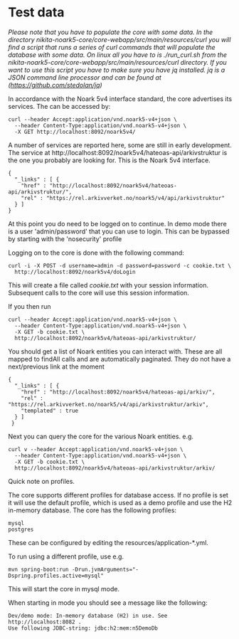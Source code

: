 # Test data

*Please note that you have to populate the core with some data. In the
directory nikita-noark5-core/core-webapp/src/main/resources/curl you will find
a script that runs a series of curl commands that will populate the database
with some data. On linux all you have to is ./run_curl.sh from the
nikita-noark5-core/core-webapp/src/main/resources/curl directory. If you want
to use this script you have to make sure you have jq installed. jq is a JSON
command line processor and can be found at (https://github.com/stedolan/jq)*
 
In accordance with the Noark 5v4 interface standard, the core advertises its
services. The can be accessed by:

    curl --header Accept:application/vnd.noark5-v4+json \
      --header Content-Type:application/vnd.noark5-v4+json \
      -X GET http://localhost:8092/noark5v4/

A number of services are reported here, some are still in early development.
The service at  http://localhost:8092/noark5v4/hateoas-api/arkivstruktur is the
one you probably are looking for. This is the Noark 5v4 interface.

    {
      "_links" : [ {
        "href" : "http://localhost:8092/noark5v4/hateoas-api/arkivstruktur/",
        "rel" : "https://rel.arkivverket.no/noark5/v4/api/arkivstruktur"
      } ]
    }

At this point you do need to be logged on to continue. In demo mode there is a
user 'admin/password' that you can use to login. This can be bypassed by
starting with the 'nosecurity' profile
     
Logging on to the core is done with the following command:

    curl -i -X POST -d username=admin -d password=password -c cookie.txt \
      http://localhost:8092/noark5v4/doLogin

This will create a file called *cookie.txt* with your session information.
Subsequent calls to the core will use this session information.

If you then run
    
    curl --header Accept:application/vnd.noark5-v4+json \
      --header Content-Type:application/vnd.noark5-v4+json \
      -X GET -b cookie.txt \
      http://localhost:8092/noark5v4/hateoas-api/arkivstruktur/

You should get a list of Noark entities you can interact with.  These are all
mapped to findAll calls and are automatically paginated. They do not have a
next/previous link at the moment

    {
      "_links" : [ {
        "href" : "http://localhost:8092/noark5v4/hateoas-api/arkiv/",
        "rel" : "https://rel.arkivverket.no/noark5/v4/api/arkivstruktur/arkiv",
        "templated" : true
      } ]
     }

Next you can query the core for the various Noark entities. e.g.

    curl v --header Accept:application/vnd.noark5-v4+json \
      --header Content-Type:application/vnd.noark5-v4+json \
      -X GET -b cookie.txt \
      http://localhost:8092/noark5v4/hateoas-api/arkivstruktur/arkiv/


Quick note on profiles.

The core supports different profiles for database access. If no 
profile is set it will use the default profile, which is used 
as a demo profile and use the H2 in-memory database. The core 
has the following profiles:

    mysql
    postgres

These can be configured by editing the resources/application-*.yml.

To run using a different profile, use e.g.

    mvn spring-boot:run -Drun.jvmArguments="-Dspring.profiles.active=mysql"

This will start the core in mysql mode.

When starting in  mode you should see a message like the following:

    Dev/demo mode: In-memory database (H2) in use. See http://localhost:8082 .
    Use following JDBC-string: jdbc:h2:mem:n5DemoDb


